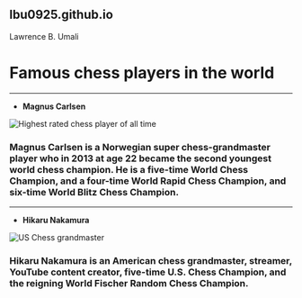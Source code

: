 ## lbu0925.github.io
Lawrence B. Umali 
# Famous chess players in the world
---
- **Magnus Carlsen**

![Highest rated chess player of all time](https://cdn.chess24.com/3rICM8YvTv-7DoX6fxxPWA/original/51742474648_86c1d847e2_c--1.jpg)

### Magnus Carlsen is a Norwegian super chess-grandmaster player who in 2013 at age 22 became the second youngest world chess champion. He is a five-time World Chess Champion, and a four-time World Rapid Chess Champion, and six-time World Blitz Chess Champion.
---
- **Hikaru Nakamura**

![US Chess grandmaster](https://i.insider.com/5faadf411df1d50018219f37?width=700)

### Hikaru Nakamura is an American chess grandmaster, streamer, YouTube content creator, five-time U.S. Chess Champion, and the reigning World Fischer Random Chess Champion.
